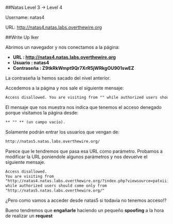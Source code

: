 ##Natas Level 3 → Level 4

Username: natas4

URL:      http://natas4.natas.labs.overthewire.org

##Write Up Iker

Abrimos un navegador y nos conectamos a la página: 

- **URL        : http://natas4.natas.labs.overthewire.org** 
- **Usuario    : natas4**
- **Contraseña : Z9tkRkWmpt9Qr7XrR5jWRkgOU901swEZ**

La contraseña la hemos sacado del nivel anterior.

Accedemos a la página y nos sale el siguiente mensaje: 

```html
Access disallowed. You are visiting from "" while authorized users should come only from "http://natas5.natas.labs.overthewire.org/" 
```

El mensaje que nos muestra nos indica que tenemos el acceso denegado porque visitamos la página desde:

```html
** "" ** (un campo vacío).
```

Solamente podrán entrar los usuarios que vengan de:

```html
http://natas5.natas.labs.overthewire.org/
```

Parece que le tendremos que pasa esa URL como parámetro. Probamos a modificar la URL poniendole algunos parámetros y nos devuelve el siguiente mensaje.

```html
Access disallowed. 
You are visiting from 
"http://natas4.natas.labs.overthewire.org/?index.php?viewsource=patxiii" 
while authorized users should come only from 
"http://natas5.natas.labs.overthewire.org/"
```

¿Pero como vamos a acceder desde natas5 si todavia no tenemos acceso!? 

Bueno tendremos que **engañarle** haciendo un pequeño **spoofing** a la hora de realizar un **request** 

